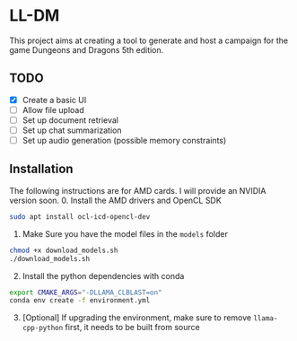 # LL-DM

This project aims at creating a tool to generate and host a campaign for the game Dungeons and Dragons 5th edition.

## TODO
* [x] Create a basic UI
* [ ] Allow file upload
* [ ] Set up document retrieval
* [ ] Set up chat summarization
* [ ] Set up audio generation (possible memory constraints)

## Installation
The following instructions are for AMD cards. I will provide an NVIDIA version soon.
0. Install the AMD drivers and OpenCL SDK
```bash
sudo apt install ocl-icd-opencl-dev
```
1. Make Sure you have the model files in the `models` folder
```bash
chmod +x download_models.sh
./download_models.sh
```
2. Install the python dependencies with conda
```bash
export CMAKE_ARGS="-DLLAMA_CLBLAST=on"
conda env create -f environment.yml
```
3. [Optional] If upgrading the environment, make sure to remove `llama-cpp-python` first, it needs to be built from source